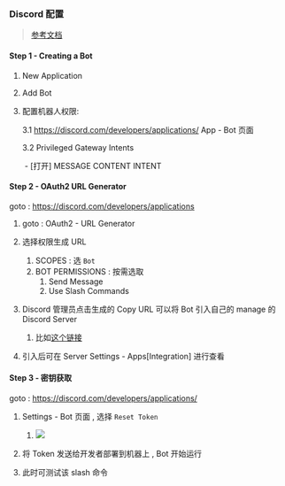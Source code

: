 ### Discord 配置

>  [参考文档](https://discord-py-slash-command.readthedocs.io/en/latest/quickstart.html#first-let-s-run-the-bot)



#### Step 1 - Creating a Bot

1. New Application

2. Add Bot

3. 配置机器人权限: 

   3.1 https://discord.com/developers/applications/ App - Bot 页面

   3.2 Privileged Gateway Intents

   ​	 - [打开]  MESSAGE CONTENT INTENT  



#### Step 2 - OAuth2 URL Generator

goto : https://discord.com/developers/applications

1. goto : OAuth2 - URL Generator

2. 选择权限生成 URL
   1. SCOPES : 选 `Bot`
   2. BOT PERMISSIONS : 按需选取
      1. Send Message
      2. Use Slash Commands

3. Discord 管理员点击生成的 Copy URL 可以将 Bot 引入自己的 manage 的 Discord Server
   1. 比如[这个链接](https://discord.com/api/oauth2/authorize?client_id=1072344645142593608&permissions=2147485696&scope=bot)

4. 引入后可在 Server Settings - Apps[Integration] 进行查看



#### Step 3 - 密钥获取

goto : https://discord.com/developers/applications/

1. Settings - Bot 页面 , 选择 `Reset Token `
   1. ![](http://imagesoda.oss-cn-beijing.aliyuncs.com/Sodaoo/2023-02-07-030254.png)

2. 将 Token 发送给开发者部署到机器上 , Bot 开始运行

3. 此时可测试该 slash 命令



